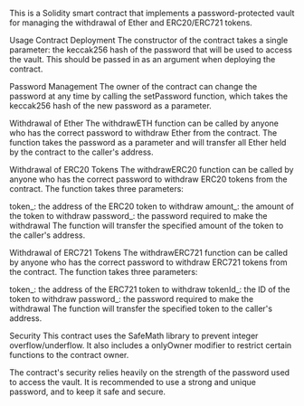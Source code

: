 This is a Solidity smart contract that implements a password-protected vault for managing the withdrawal of Ether and ERC20/ERC721 tokens.

Usage
Contract Deployment
The constructor of the contract takes a single parameter: the keccak256 hash of the password that will be used to access the vault. This should be passed in as an argument when deploying the contract.

Password Management
The owner of the contract can change the password at any time by calling the setPassword function, which takes the keccak256 hash of the new password as a parameter.

Withdrawal of Ether
The withdrawETH function can be called by anyone who has the correct password to withdraw Ether from the contract. The function takes the password as a parameter and will transfer all Ether held by the contract to the caller's address.

Withdrawal of ERC20 Tokens
The withdrawERC20 function can be called by anyone who has the correct password to withdraw ERC20 tokens from the contract. The function takes three parameters:

token_: the address of the ERC20 token to withdraw
amount_: the amount of the token to withdraw
password_: the password required to make the withdrawal
The function will transfer the specified amount of the token to the caller's address.

Withdrawal of ERC721 Tokens
The withdrawERC721 function can be called by anyone who has the correct password to withdraw ERC721 tokens from the contract. The function takes three parameters:

token_: the address of the ERC721 token to withdraw
tokenId_: the ID of the token to withdraw
password_: the password required to make the withdrawal
The function will transfer the specified token to the caller's address.

Security
This contract uses the SafeMath library to prevent integer overflow/underflow. It also includes a onlyOwner modifier to restrict certain functions to the contract owner.

The contract's security relies heavily on the strength of the password used to access the vault. It is recommended to use a strong and unique password, and to keep it safe and secure.
